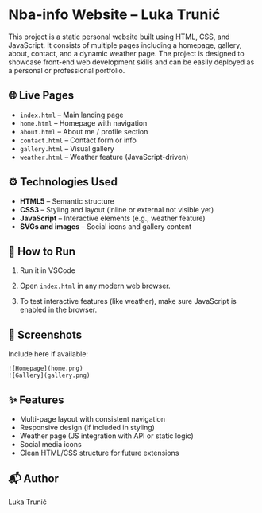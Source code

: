 # Nba-info Website – Luka Trunić

This project is a static personal website built using HTML, CSS, and JavaScript. It consists of multiple pages including a homepage, gallery, about, contact, and a dynamic weather page. The project is designed to showcase front-end web development skills and can be easily deployed as a personal or professional portfolio.

## 🌐 Live Pages

- `index.html` – Main landing page
- `home.html` – Homepage with navigation
- `about.html` – About me / profile section
- `contact.html` – Contact form or info
- `gallery.html` – Visual gallery
- `weather.html` – Weather feature (JavaScript-driven)

## ⚙️ Technologies Used

- **HTML5** – Semantic structure
- **CSS3** – Styling and layout (inline or external not visible yet)
- **JavaScript** – Interactive elements (e.g., weather feature)
- **SVGs and images** – Social icons and gallery content

## 🧪 How to Run

1. Run it in VSCode

2. Open `index.html` in any modern web browser.

3. To test interactive features (like weather), make sure JavaScript is enabled in the browser.

## 📸 Screenshots

Include here if available:
```
![Homepage](home.png)
![Gallery](gallery.png)
```

## ✨ Features

- Multi-page layout with consistent navigation
- Responsive design (if included in styling)
- Weather page (JS integration with API or static logic)
- Social media icons
- Clean HTML/CSS structure for future extensions

## 📬 Author

Luka Trunić
